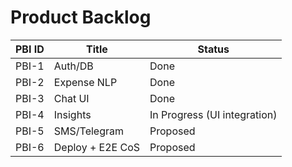 # Product Backlog

| PBI ID | Title | Status |
|-------|------|--------|
| PBI-1 | Auth/DB | Done |
| PBI-2 | Expense NLP | Done |
| PBI-3 | Chat UI | Done |
| PBI-4 | Insights | In Progress (UI integration) |
| PBI-5 | SMS/Telegram | Proposed |
| PBI-6 | Deploy + E2E CoS | Proposed |
